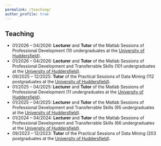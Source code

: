 ```yaml
---
permalink: /teaching/
author_profile: true
---
```


## Teaching
- 01/2026 – 04/2026: **Lecturer** and **Tutor** of the Matlab Sessions of Professional Development (10 undergraduates at the [University of Huddersfield](https://www.hud.ac.uk/)).
- 01/2026 – 04/2026: **Lecturer** and **Tutor** of the Matlab Sessions of Professional Development and Transferrable Skills (101 undergraduates at the [University of Huddersfield](https://www.hud.ac.uk/)).
- 09/2025 – 12/2025: **Tutor** of the Practical Sessions of Data Mining (112 postgraduates at the [University of Huddersfield](https://www.hud.ac.uk/)).
- 01/2025 – 04/2025: **Lecturer** and **Tutor** of the Matlab Sessions of Professional Development (11 undergraduates at the [University of Huddersfield](https://www.hud.ac.uk/)).
- 01/2025 – 04/2025: **Lecturer** and **Tutor** of the Matlab Sessions of Professional Development and Transferrable Skills (95 undergraduates at the [University of Huddersfield](https://www.hud.ac.uk/)).
- 01/2024 – 04/2024: **Lecturer** and **Tutor** of the Matlab Sessions of Professional Development and Transferrable Skills (66 undergraduates at the [University of Huddersfield](https://www.hud.ac.uk/)).
- 09/2023 – 12/2023: **Tutor** of the Practical Sessions of Data Mining (203 postgraduates at the [University of Huddersfield](https://www.hud.ac.uk/)).
